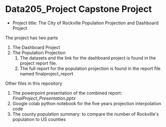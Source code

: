 # Data205_Project Capstone Project

* Project title: The City of Rockville Population Projection and Dashboard Project
  
The project has two parts
1. The Dashboard Project
2. The Population Projection
   1. The datasets and the link for the dashboard project is found in the project report file.
   2. The full report for the population projection is found in the report file named finalproject_report

Other files in this repository
1. The powerpoint presentation of the combined report: *FinalProject_Presentation.pptx*
3. Google colab python notebook for the five years projection interpolation code
4. The county population summary: to compare the number of Rockville's population to US counties
